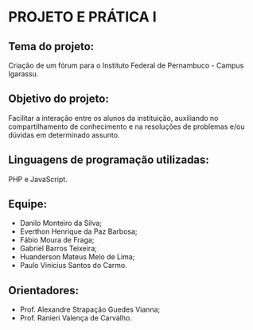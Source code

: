 # PROJETO E PRÁTICA I

## Tema do projeto: 

Criação de um fórum para o Instituto Federal de Pernambuco - Campus Igarassu.

## Objetivo do projeto:

Facilitar a interação entre os alunos da instituição, auxiliando no compartilhamento de conhecimento e na resoluções de problemas e/ou dúvidas em determinado assunto.

## Linguagens de programação utilizadas:

PHP e JavaScript.

## Equipe:

* Danilo Monteiro da Silva;
* Everthon Henrique da Paz Barbosa;
* Fábio Moura de Fraga;
* Gabriel Barros Teixeira;
* Huanderson Mateus Melo de Lima;
* Paulo Vinícius Santos do Carmo.

## Orientadores:

* Prof. Alexandre Strapação Guedes Vianna;
* Prof. Ranieri Valença de Carvalho.